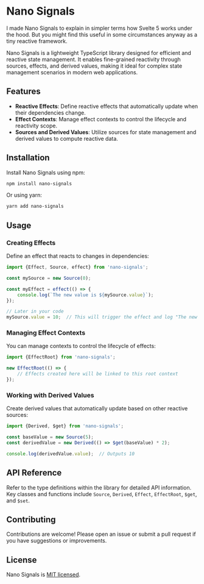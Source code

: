 # Nano Signals

I made Nano Signals to explain in simpler terms how Svelte 5 works under the hood. But you might find this useful in
some circumstances anyway as a tiny reactive framework.

Nano Signals is a lightweight TypeScript library designed for efficient and reactive state management. It enables
fine-grained reactivity through sources, effects, and derived values, making it ideal for complex state management
scenarios in modern web applications.

## Features

- **Reactive Effects**: Define reactive effects that automatically update when their dependencies change.
- **Effect Contexts**: Manage effect contexts to control the lifecycle and reactivity scope.
- **Sources and Derived Values**: Utilize sources for state management and derived values to compute reactive data.

## Installation

Install Nano Signals using npm:

```bash
npm install nano-signals
```

Or using yarn:

```bash
yarn add nano-signals
```

## Usage

### Creating Effects

Define an effect that reacts to changes in dependencies:

```typescript
import {Effect, Source, effect} from 'nano-signals';

const mySource = new Source(0);

const myEffect = effect(() => {
    console.log(`The new value is ${mySource.value}`);
});

// Later in your code
mySource.value = 10;  // This will trigger the effect and log "The new value is 10"
```

### Managing Effect Contexts

You can manage contexts to control the lifecycle of effects:

```typescript
import {EffectRoot} from 'nano-signals';

new EffectRoot(() => {
    // Effects created here will be linked to this root context
});
```

### Working with Derived Values

Create derived values that automatically update based on other reactive sources:

```typescript
import {Derived, $get} from 'nano-signals';

const baseValue = new Source(5);
const derivedValue = new Derived(() => $get(baseValue) * 2);

console.log(derivedValue.value);  // Outputs 10
```

## API Reference

Refer to the type definitions within the library for detailed API information. Key classes and functions
include `Source`, `Derived`, `Effect`, `EffectRoot`, `$get`, and `$set`.

## Contributing

Contributions are welcome! Please open an issue or submit a pull request if you have suggestions or improvements.

## License

Nano Signals is [MIT licensed](./LICENSE).
